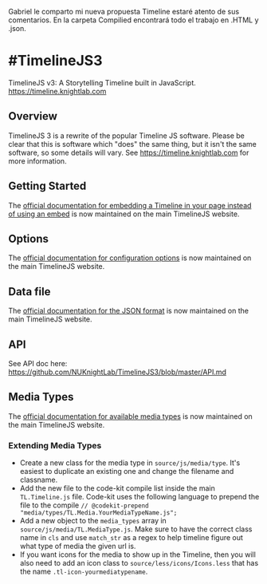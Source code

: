 Gabriel le comparto mi nueva propuesta Timeline estaré atento de sus comentarios. En la carpeta Compilied encontrará todo el trabajo en .HTML y .json.


#TimelineJS3
============

TimelineJS v3: A Storytelling Timeline built in JavaScript.  https://timeline.knightlab.com

## Overview

TimelineJS 3 is a rewrite of the popular Timeline JS software. Please be clear that this is software which "does" the same thing, but it isn't the same software, so some details will vary. See https://timeline.knightlab.com for more information.

## Getting Started

The [official documentation for embedding a Timeline in your page instead of using an embed](https://timeline.knightlab.com/docs/instantiate-a-timeline.html) is now maintained on the main TimelineJS website.


## Options

The [official documentation for configuration options](https://timeline.knightlab.com/docs/options.html) is now maintained on the main TimelineJS website.


## Data file
The [official documentation for the JSON format](https://timeline.knightlab.com/docs/json-format.html) is now maintained on the main TimelineJS website.


## API
See API doc here: https://github.com/NUKnightLab/TimelineJS3/blob/master/API.md

## Media Types

The [official documentation for available media types](https://timeline.knightlab.com/docs/media-types.html) is now maintained on the main TimelineJS website.



### Extending Media Types
* Create a new class for the media type in `source/js/media/type`. It's easiest to duplicate an existing one and change the filename and classname.
* Add the new file to the code-kit compile list inside the main `TL.Timeline.js` file. Code-kit uses the following language to prepend the file to the compile `// @codekit-prepend "media/types/TL.Media.YourMediaTypeName.js";`
* Add a new object to the `media_types` array in `source/js/media/TL.MediaType.js`. Make sure to have the correct class name in `cls` and use `match_str` as a regex to help timeline figure out what type of media the given url is.
* If you want icons for the media to show up in the Timeline, then you will also need to add an icon class to `source/less/icons/Icons.less` that has the name `.tl-icon-yourmediatypename`.
